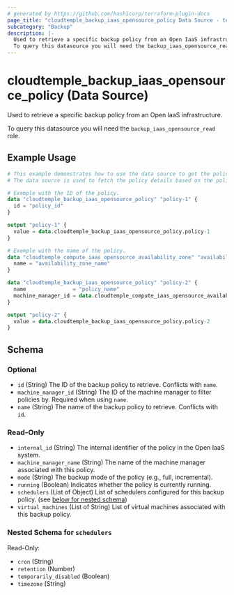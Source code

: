 ```yaml
---
# generated by https://github.com/hashicorp/terraform-plugin-docs
page_title: "cloudtemple_backup_iaas_opensource_policy Data Source - terraform-provider-cloudtemple"
subcategory: "Backup"
description: |-
  Used to retrieve a specific backup policy from an Open IaaS infrastructure.
  To query this datasource you will need the backup_iaas_opensource_read role.
---
```


# cloudtemple_backup_iaas_opensource_policy (Data Source)

Used to retrieve a specific backup policy from an Open IaaS infrastructure.

To query this datasource you will need the `backup_iaas_opensource_read` role.

## Example Usage

```terraform
# This example demonstrates how to use the data source to get the policy details.
# The data source is used to fetch the policy details based on the policy ID or name.

# Exemple with the ID of the policy.
data "cloudtemple_backup_iaas_opensource_policy" "policy-1" {
  id = "policy_id"
}

output "policy-1" {
  value = data.cloudtemple_backup_iaas_opensource_policy.policy-1
}

# Exemple with the name of the policy.
data "cloudtemple_compute_iaas_opensource_availability_zone" "availability_zone" {
  name = "availability_zone_name"
}

data "cloudtemple_backup_iaas_opensource_policy" "policy-2" {
  name               = "policy_name"
  machine_manager_id = data.cloudtemple_compute_iaas_opensource_availability_zone.availability_zone.id
}

output "policy-2" {
  value = data.cloudtemple_backup_iaas_opensource_policy.policy-2
}
```

<!-- schema generated by tfplugindocs -->
## Schema

### Optional

- `id` (String) The ID of the backup policy to retrieve. Conflicts with `name`.
- `machine_manager_id` (String) The ID of the machine manager to filter policies by. Required when using `name`.
- `name` (String) The name of the backup policy to retrieve. Conflicts with `id`.

### Read-Only

- `internal_id` (String) The internal identifier of the policy in the Open IaaS system.
- `machine_manager_name` (String) The name of the machine manager associated with this policy.
- `mode` (String) The backup mode of the policy (e.g., full, incremental).
- `running` (Boolean) Indicates whether the policy is currently running.
- `schedulers` (List of Object) List of schedulers configured for this backup policy. (see [below for nested schema](#nestedatt--schedulers))
- `virtual_machines` (List of String) List of virtual machines associated with this backup policy.

<a id="nestedatt--schedulers"></a>
### Nested Schema for `schedulers`

Read-Only:

- `cron` (String)
- `retention` (Number)
- `temporarily_disabled` (Boolean)
- `timezone` (String)


